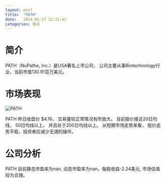```yaml
---
layout: post
title:  "PATH"
date:   2014-02-17 12:21:41
categories: 观点
---
```


# 简介
PATH（NuPathe, Inc.）是USA著名上市公司，
公司主要从事Biotechnology行业，当前市值130.91百万美元。

# 市场表现

![PATH](http://finviz.com/chart.ashx?t=PATH&ty=c&ta=1&p=d&s=l)

PATH 昨日收盘价 $4.16，
交易量较正常情况有所放大。
目前股价接近20日均线，
50日均线以上，
并且处于200日均线以上。
从短期市场走势来看，
股价走势平稳，投资者应减少无谓的操作。

# 公司分析
PATH 目前静态市盈率为nan, 动态市盈率为nan，每股收益-2.24美元,
市场估值较为合理。
